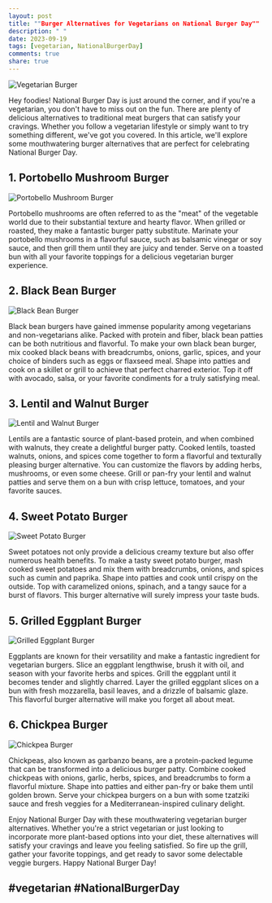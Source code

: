 ```yaml
---
layout: post
title: ""Burger Alternatives for Vegetarians on National Burger Day""
description: " "
date: 2023-09-19
tags: [vegetarian, NationalBurgerDay]
comments: true
share: true
---
```


![Vegetarian Burger](https://source.unsplash.com/1600x900/?vegetarian,burger)

Hey foodies! National Burger Day is just around the corner, and if you're a vegetarian, you don't have to miss out on the fun. There are plenty of delicious alternatives to traditional meat burgers that can satisfy your cravings. Whether you follow a vegetarian lifestyle or simply want to try something different, we've got you covered. In this article, we'll explore some mouthwatering burger alternatives that are perfect for celebrating National Burger Day.

## 1. Portobello Mushroom Burger

![Portobello Mushroom Burger](https://source.unsplash.com/1600x900/?mushroom,burger)

Portobello mushrooms are often referred to as the "meat" of the vegetable world due to their substantial texture and hearty flavor. When grilled or roasted, they make a fantastic burger patty substitute. Marinate your portobello mushrooms in a flavorful sauce, such as balsamic vinegar or soy sauce, and then grill them until they are juicy and tender. Serve on a toasted bun with all your favorite toppings for a delicious vegetarian burger experience.

## 2. Black Bean Burger

![Black Bean Burger](https://source.unsplash.com/1600x900/?blackbean,burger)

Black bean burgers have gained immense popularity among vegetarians and non-vegetarians alike. Packed with protein and fiber, black bean patties can be both nutritious and flavorful. To make your own black bean burger, mix cooked black beans with breadcrumbs, onions, garlic, spices, and your choice of binders such as eggs or flaxseed meal. Shape into patties and cook on a skillet or grill to achieve that perfect charred exterior. Top it off with avocado, salsa, or your favorite condiments for a truly satisfying meal.

## 3. Lentil and Walnut Burger

![Lentil and Walnut Burger](https://source.unsplash.com/1600x900/?lentil,walnut,burger)

Lentils are a fantastic source of plant-based protein, and when combined with walnuts, they create a delightful burger patty. Cooked lentils, toasted walnuts, onions, and spices come together to form a flavorful and texturally pleasing burger alternative. You can customize the flavors by adding herbs, mushrooms, or even some cheese. Grill or pan-fry your lentil and walnut patties and serve them on a bun with crisp lettuce, tomatoes, and your favorite sauces.

## 4. Sweet Potato Burger

![Sweet Potato Burger](https://source.unsplash.com/1600x900/?sweetpotato,burger)

Sweet potatoes not only provide a delicious creamy texture but also offer numerous health benefits. To make a tasty sweet potato burger, mash cooked sweet potatoes and mix them with breadcrumbs, onions, and spices such as cumin and paprika. Shape into patties and cook until crispy on the outside. Top with caramelized onions, spinach, and a tangy sauce for a burst of flavors. This burger alternative will surely impress your taste buds.

## 5. Grilled Eggplant Burger

![Grilled Eggplant Burger](https://source.unsplash.com/1600x900/?eggplant,burger)

Eggplants are known for their versatility and make a fantastic ingredient for vegetarian burgers. Slice an eggplant lengthwise, brush it with oil, and season with your favorite herbs and spices. Grill the eggplant until it becomes tender and slightly charred. Layer the grilled eggplant slices on a bun with fresh mozzarella, basil leaves, and a drizzle of balsamic glaze. This flavorful burger alternative will make you forget all about meat.

## 6. Chickpea Burger

![Chickpea Burger](https://source.unsplash.com/1600x900/?chickpea,burger)

Chickpeas, also known as garbanzo beans, are a protein-packed legume that can be transformed into a delicious burger patty. Combine cooked chickpeas with onions, garlic, herbs, spices, and breadcrumbs to form a flavorful mixture. Shape into patties and either pan-fry or bake them until golden brown. Serve your chickpea burgers on a bun with some tzatziki sauce and fresh veggies for a Mediterranean-inspired culinary delight.

Enjoy National Burger Day with these mouthwatering vegetarian burger alternatives. Whether you're a strict vegetarian or just looking to incorporate more plant-based options into your diet, these alternatives will satisfy your cravings and leave you feeling satisfied. So fire up the grill, gather your favorite toppings, and get ready to savor some delectable veggie burgers. Happy National Burger Day!

## #vegetarian #NationalBurgerDay